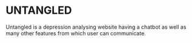 # UNTANGLED
Untangled is a depression analysing website having a chatbot as well as many other features from which user can communicate.
